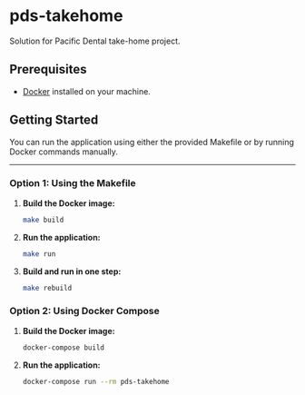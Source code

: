 # pds-takehome

Solution for Pacific Dental take-home project.

## Prerequisites

- [Docker](https://www.docker.com/get-started) installed on your machine.

## Getting Started

You can run the application using either the provided Makefile or by running Docker commands manually.

---

### Option 1: Using the Makefile

1. **Build the Docker image:**

   ```sh
   make build

   ```

2. **Run the application:**

   ```sh
   make run

   ```

3. **Build and run in one step:**
   ```sh
   make rebuild
   ```

### Option 2: Using Docker Compose

1. **Build the Docker image:**

   ```sh
   docker-compose build

   ```

2. **Run the application:**
   ```sh
   docker-compose run --rm pds-takehome
   ```
